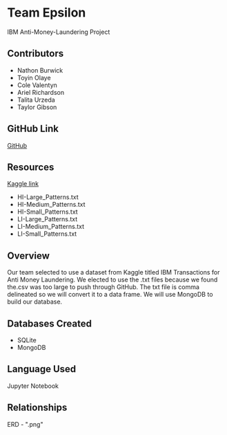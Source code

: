 # Team Epsilon
IBM Anti-Money-Laundering Project

## Contributors
- Nathon Burwick
- Toyin Olaye
- Cole Valentyn
- Ariel Richardson
- Talita Urzeda
- Taylor Gibson

## GitHub Link
[GitHub](https://github.com/nburwick/ETL_Epsilon.git)

## Resources
[Kaggle link](https://www.kaggle.com/datasets/ealtman2019/ibm-transactions-for-anti-money-laundering-aml)
- HI-Large_Patterns.txt
- HI-Medium_Patterns.txt
- HI-Small_Patterns.txt
- LI-Large_Patterns.txt
- LI-Medium_Patterns.txt
- LI-Small_Patterns.txt

## Overview
Our team selected to use a dataset from Kaggle titled IBM Transactions for Anti Money Laundering. We elected to use the .txt files because we found the.csv was too large to push through GitHub. The txt file is comma delineated so we will convert it to a data frame. We will use MongoDB to build our database.

## Databases Created
- SQLite
- MongoDB

## Language Used
Jupyter Notebook

## Relationships
ERD - ".png"